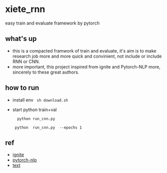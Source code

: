 # xiete_rnn
easy train and evaluate framework by pytorch 

## what's up 
  * this is a compacted framwork of train and evaluate, it's aim is to make research job more and more quick and convinient, not include or include RNN or CNN.
  * more important, this project inspired from ignite and Pytorch-NLP more, sincerely to these great authors.

## how to run 
* install env 
` sh download.sh`
* start python train+val 
   
   `  python run_cnn.py`
     
   ` python  run_cnn.py  --epochs 1`


## ref
* [ignite](https://github.com/pytorch/ignite)
* [pytorch-nlp](https://github.com/PetrochukM/PyTorch-NLP)
* [text](https://github.com/pytorch/text.git)
